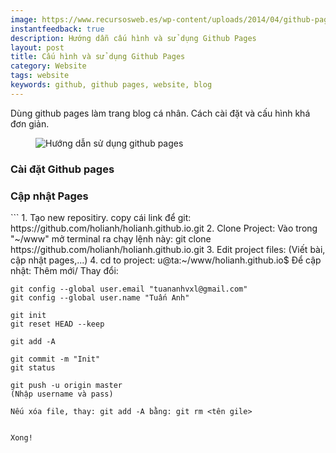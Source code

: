 ```yaml
---
image: https://www.recursosweb.es/wp-content/uploads/2014/04/github-pages.jpg
instantfeedback: true
description: Hướng dẫn cấu hình và sử dụng Github Pages 
layout: post
title: Cấu hình và sử dụng Github Pages 
category: Website 
tags: website
keywords: github, github pages, website, blog 
---
```


Dùng github pages làm trang blog cá nhân. Cách cài đặt và cấu hình khá đơn giản.

<figure><img src="https://www.recursosweb.es/wp-content/uploads/2014/04/github-pages.jpg" alt="Hướng dẫn sử dụng github pages" title="Hướng dẫn sử dụng github pages"></figure>

<h3>Cài đặt Github pages </h3>


<h3>Cập nhật Pages</h3>
```
1. Tạo new repositiry. copy cái link để git:
	https://github.com/holianh/holianh.github.io.git
2. Clone Project:
	Vào trong "~/www" mở terminal ra chạy lệnh này:
	git clone https://github.com/holianh/holianh.github.io.git
3. Edit project files:
	(Viết bài, cập nhật pages,...)
4. cd to project: u@ta:~/www/holianh.github.io$ 
	Để cập nhật: Thêm mới/ Thay đổi:

	git config --global user.email "tuananhvxl@gmail.com"
	git config --global user.name "Tuấn Anh"

	git init
	git reset HEAD --keep

	git add -A

	git commit -m "Init"
	git status
	
	git push -u origin master
	(Nhập username và pass)
	
	Nếu xóa file, thay: git add -A bằng: git rm <tên gile>
```

Xong!
